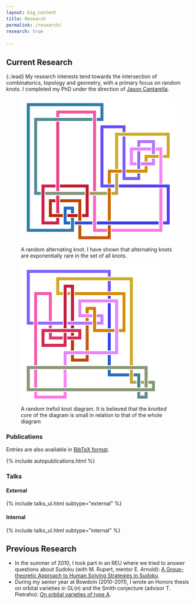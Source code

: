 ```yaml
---
layout: big_content
title: Research
permalink: /research/
research: true

---
```


## Current Research

{:.lead}
My research interests tend towards the intersection of
combinatorics, topology and geometry, with a primary focus on random
knots. I completed my PhD under the direction of <a
href="http://www.jasoncantarella.com">Jason Cantarella</a>.

<div class="container-fluid">
<div class="row">
<figure class="col-md-6 figure text-center">
<img class="figure-img"
alt="A random alternating knot"
src="/res/img/knots/alternating_color.svg">
<figcaption class="figure-caption text-left">A random alternating knot.
I have shown that alternating knots are exponentially rare
in the set of all knots.
</figcaption>
</figure>

<figure class="col-md-6 figure text-center">
<img class="figure-img"
alt="A random alternating knot"
src="/res/img/knots/31_color.svg">
<figcaption class="figure-caption text-left">A random trefoil knot diagram. It 
is believed that the <em>knotted core</em> of the diagram is small in relation 
to that of the whole diagram
</figcaption>
</figure>
</div>
</div>

### Publications

Entries are also available in [BibTeX format](/static/hchapman.bib).

{% include autopublications.html %}

### Talks

#### External
{% include talks_ul.html subtype="external" %}
    
#### Internal
{% include talks_ul.html subtype="internal" %}

## Previous Research

* In the summer of 2010, I took part in an REU where we tried to answer
questions about Sudoku (with M. Rupert, mentor E. Arnold): <a
href="http://digitalarchive.gsu.edu/caaurj/vol3/iss1/3/">A
Group-theoretic Approach to Human Solving Strategies in
Sudoku</a>.
* During my senior year at Bowdoin (2010-2011), I wrote an
Honors thesis on orbital varieties in GL(<em>n</em>) and the Smith
conjecture (advisor T. Pietraho): <a
href="http://bowdoin.aquabrowser.com/?itemid=|library/m/iii-bowdoin|b28667785">On
orbital varieties of type A</a>.
